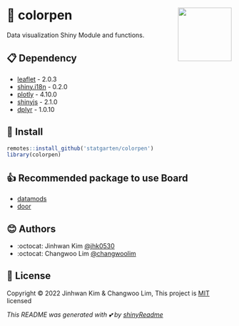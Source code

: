 # :yellow_heart: colorpen <img src = {hexSticker_png} width = 120 align = 'right'>

Data visualization Shiny Module and functions. 


## :clipboard: Dependency
* [leaflet](https://github.com/rstudio/leaflet) - 2.0.3
* [shiny.i18n](https://github.com/Appsilon/shiny.i18n) - 0.2.0
* [plotly](https://github.com/plotly/plotly.R) - 4.10.0
* [shinyjs](https://github.com/daattali/shinyjs) - 2.1.0
* [dplyr](https://github.com/tidyverse/dplyr/) - 1.0.10

## :wrench: Install

```r
remotes::install_github('statgarten/colorpen')
library(colorpen)
```

## :+1: Recommended package to use Board
- [datamods](https://github.com/dreamRs/datamods)
- [door](https://github.com/statgarten/door)

## :blush: Authors
* :octocat: Jinhwan Kim [@jhk0530](https://github.com/jhk0530)
* :octocat: Changwoo Lim [@changwoolim](https://github.com/changwoolim)

## :memo: License
Copyright :copyright: 2022 Jinhwan Kim & Changwoo Lim, This project is [MIT](https://opensource.org/licenses/MIT) licensed

*This README was generated with :two_hearts: by [shinyReadme](http://github.com/jhk0530/shinyReadme)*

